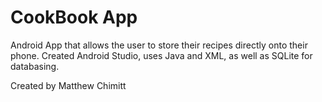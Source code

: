 # CookBook App
Android App that allows the user to store their recipes directly onto their phone.
Created Android Studio, uses Java and XML, as well as SQLite for databasing.

Created by Matthew Chimitt
